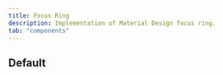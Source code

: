```yaml
---
title: Focus Ring
description: Implementation of Material Design focus ring.
tab: "components"
---
```


## Default

<code-preview group="default"></code-preview>
